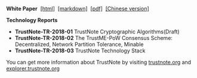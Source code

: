 **White Paper**
&nbsp;[[html]](https://trustnote.github.io/TrustNote-Whitepaper.html)
&nbsp;[[markdown]](./TrustNote-Whitepaper.md)
&nbsp;[[pdf]](https://github.com/trustnote/document/blob/master/TrustNote-WhitePaper.pdf)
&nbsp;[[Chinese version]](https://github.com/trustnote/document/blob/master/TrustNote-WhitePaper-cn.pdf)

**Technology Reports**
- **TrustNote-TR-2018-01** TrustNote Cryptographic Algorithms(Draft)
- **TrustNote-TR-2018-02** The TrustME-PoW Consensus Scheme: Decentralized, Network Partition Tolerance, Minable
- **TrustNote-TR-2018-03** TrustNote Technology Stack

You can get more information about TrustNote by visiting [trustnote.org](https://trustnote.org) and [explorer.trustnote.org](https://explorer.trustnote.org/)
